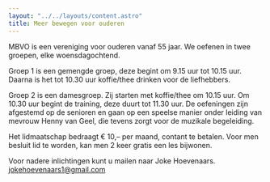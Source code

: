 ```yaml
---
layout: "../../layouts/content.astro"
title: Meer bewegen voor ouderen
---
```


MBVO is een vereniging voor ouderen vanaf 55 jaar. We oefenen in twee groepen, elke woensdagochtend.

Groep 1 is een gemengde groep, deze begint om 9.15 uur tot 10.15 uur. Daarna is het tot 10.30 uur koffie/thee drinken voor de liefhebbers.

Groep 2 is een damesgroep. Zij starten met koffie/thee om 10.15 uur. Om 10.30 uur begint de training, deze duurt tot 11.30 uur.
De oefeningen zijn afgestemd op de senioren en gaan op een speelse manier onder leiding van mevrouw Henny van Geel, die tevens zorgt voor de muzikale begeleiding.

Het lidmaatschap bedraagt € 10,– per maand, contant te betalen. Voor men besluit lid te worden, kan men 2 keer gratis een les bijwonen.

Voor nadere inlichtingen kunt u mailen naar Joke Hoevenaars.  
jokehoevenaars1@gmail.com 
